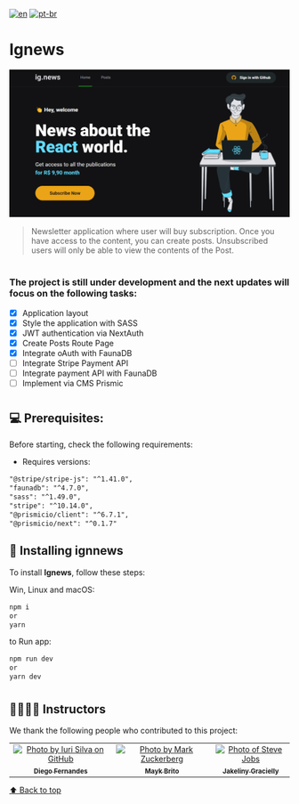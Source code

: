 [![en](https://img.shields.io/badge/lang-en-critical.svg)](https://github.com/gutoo01/template-ignews-03-nextjs-basic/blob/main/readme.md)
[![pt-br](https://img.shields.io/badge/lang-pt--br-blue.svg)](https://github.com/gutoo01/template-ignews-03-nextjs-basic/blob/main/readme.pt-br.md)

# **Ignews**

<!---These are examples. See https://shields.io for others or to customize this shield set. You might want to include dependencies, project status and license information here--->

<img src="./ignews-preview.png" alt="ignews">

> Newsletter application where user will buy subscription. Once you have access to the content, you can create posts. Unsubscribed users will only be able to view the contents of the Post.

#

### The project is still under development and the next updates will focus on the following tasks:

- [x] Application layout
- [x] Style the application with SASS
- [x] JWT authentication via NextAuth
- [x] Create Posts Route Page
- [x] Integrate oAuth with FaunaDB
- [ ] Integrate Stripe Payment API
- [ ] Integrate payment API with FaunaDB
- [ ] Implement via CMS Prismic

#
## 💻 Prerequisites:

Before starting, check the following requirements:

- Requires versions:

```
"@stripe/stripe-js": "^1.41.0",
"faunadb": "^4.7.0",
"sass": "^1.49.0",
"stripe": "^10.14.0",
"@prismicio/client": "^6.7.1",
"@prismicio/next": "^0.1.7"
```

## 🚀 Installing **ignnews**

To install **Ignews**, follow these steps:

Win, Linux and macOS:

```
npm i
or
yarn
```
to Run app:
```
npm run dev
or
yarn dev
```

#
## 🫱🏻‍🫲🏽 Instructors


We thank the following people who contributed to this project:

<table>
  <tr>
    <td align="center">
      <a href="#">
        <img src="https://github.com/diego3g.png" width="100px;" alt="Photo by Iuri Silva on GitHub"/><br>
        <sub>
          <b>Diego Fernandes</b>
        </sub>
      </a>
    </td>
    <td align="center">
      <a href="#">
        <img src="https://github.com/maykbrito.png" width="100px;" alt="Photo by Mark Zuckerberg"/><br>
        <sub>
          <b>Mayk Brito</b>
        </sub>
      </a>
    </td>
    <td align="center">
      <a href="#">
        <img src="https://github.com/jakeliny.png" width="100px;" alt="Photo of Steve Jobs"/><br>
        <sub>
          <b>Jakeliny Gracielly</b>
        </sub>
      </a>
    </td>
  </tr>
</table>

[⬆ Back to top](#project-name)<br>
